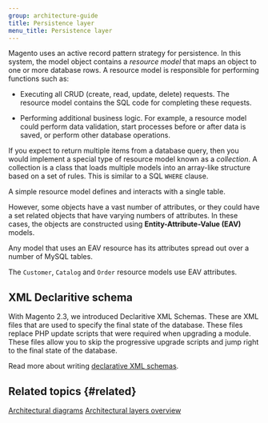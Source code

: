 ```yaml
---
group: architecture-guide
title: Persistence layer
menu_title: Persistence layer
---
```


Magento uses an active record pattern strategy for persistence. In this system, the model object contains a *resource model* that maps an object to one or more database rows. A resource model is responsible for performing functions such as:

* Executing all CRUD (create, read, update, delete) requests. The resource model contains the SQL code for completing these requests.

* Performing additional business logic. For example, a resource model could perform data validation, start processes before or after data is saved, or perform other database operations.

If you expect to return multiple items from a database query, then you would implement a special type of resource model known as a *collection*. A collection is a class that loads multiple models into an array-like structure based on a set of rules. This is similar to a SQL `WHERE` clause.

A simple resource model defines and interacts with a single table.

However, some objects have a vast number of attributes, or they could have a set related objects that have varying numbers of attributes. In these cases, the objects are constructed using **Entity-Attribute-Value (EAV)** models.

Any model that uses an EAV resource has its attributes spread out over a number of MySQL tables.

The `Customer`, `Catalog` and `Order` resource models use EAV attributes.

## XML Declaritive schema

With Magento 2.3, we introduced Declaritive XML Schemas.
These are XML files that are used to specify the final state of the database.
These files replace PHP update scripts that were required when upgrading a module.
These files allow you to skip the progressive upgrade scripts and jump right to the final state of the database.

Read more about writing [declarative XML schemas][].

## Related topics {#related}

[Architectural diagrams]({{page.baseurl}}/architecture/archi_perspectives/arch_diagrams.html)
[Architectural layers overview]({{page.baseurl}}/architecture/archi_perspectives/ALayers_intro.html)

<!-- Link Definitions -->
[declarative XML schemas]: https://devdocs.magento.com/guides/v2.3/extension-dev-guide/declarative-schema/db-schema.html